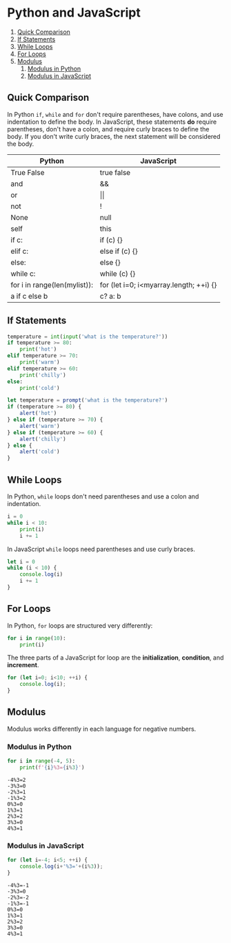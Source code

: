 
# Python and JavaScript

1. [Quick Comparison](#quick-comparison)
2. [If Statements](#if-statements)
3. [While Loops](#while-loops)
4. [For Loops](#for-loops)
5. [Modulus](#modulus)
   1. [Modulus in Python](#modulus-in-python)
   2. [Modulus in JavaScript](#modulus-in-javascript)

## Quick Comparison

In Python `if`, `while` and `for` don't require parentheses, have colons, and use indentation to define the body. In JavaScript, these statements **do** require parentheses, don't have a colon, and require curly braces to define the body. If you don't write curly braces, the next statement will be considered the body.

| Python | JavaScript |
|--- |--- |
| True False | true false |
| and | && |
| or | &#124;&#124; |
| not | ! |
| None | null |
| self | this |
| if c: | if (c) {} |
| elif c: | else if (c) {} |
| else: | else {} |
| while c: | while (c) {} | 
| for i in range(len(mylist)): | for (let i=0; i<myarray.length; ++i) {} |
| a if c else b | c? a: b |


## If Statements

```python
temperature = int(input('what is the temperature?'))
if temperature >= 80:
    print('hot')
elif temperature >= 70:
    print('warm')
elif temperature >= 60:
    print('chilly')
else:
    print('cold') 
```


```javascript
let temperature = prompt('what is the temperature?')
if (temperature >= 80) {
    alert('hot')
} else if (temperature >= 70) {
    alert('warm')
} else if (temperature >= 60) {
    alert('chilly')
} else {
    alert('cold')
}
```



## While Loops

In Python, `while` loops don't need parentheses and use a colon and indentation.

```python
i = 0
while i < 10:
    print(i)
    i += 1
```

In JavaScript `while` loops need parentheses and use curly braces.

```javascript
let i = 0
while (i < 10) {
    console.log(i)
    i += 1
}
```

## For Loops

In Python, `for` loops are structured very differently:

```python
for i in range(10):
    print(i)
```

The three parts of a JavaScript for loop are the **initialization**, **condition**, and **increment**.

```javascript
for (let i=0; i<10; ++i) {
    console.log(i);
}
```


## Modulus

Modulus works differently in each language for negative numbers.

### Modulus in Python

```python
for i in range(-4, 5):
    print(f'{i}%3={i%3}')
```
```
-4%3=2
-3%3=0
-2%3=1
-1%3=2
0%3=0
1%3=1
2%3=2
3%3=0
4%3=1
```

### Modulus in JavaScript

```javascript
for (let i=-4; i<5; ++i) {
    console.log(i+'%3='+(i%3));
}
```

```
-4%3=-1
-3%3=0
-2%3=-2
-1%3=-1
0%3=0
1%3=1
2%3=2
3%3=0
4%3=1
```

